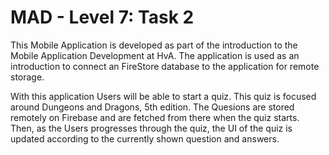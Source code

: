 # MAD - Level 7: Task 2

This Mobile Application is developed as part of the introduction to the Mobile Application Development at HvA.
The application is used as an introduction to connect an FireStore database to the application for remote storage.

With this application Users will be able to start a quiz. This quiz is focused around Dungeons and Dragons, 5th edition.
The Quesions are stored remotely on Firebase and are fetched from there when the quiz starts.
Then, as the Users progresses through the quiz, the UI of the quiz is updated according to the currently shown question and answers.
